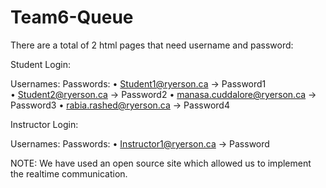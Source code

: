 Team6-Queue
===========

There are a total of 2 html pages that need username and password:

Student Login:

Usernames:                                                   Passwords:
	•	Student1@ryerson.ca                           -> Password1      
	•	Student2@ryerson.ca                           -> Password2
	•	manasa.cuddalore@ryerson.ca                   -> Password3
	•	rabia.rashed@ryerson.ca                       -> Password4

Instructor Login:

Usernames:                                                   Passwords:
	•	Instructor1@ryerson.ca                           -> Password

NOTE: We have used an open source site which allowed us to implement the realtime communication.

